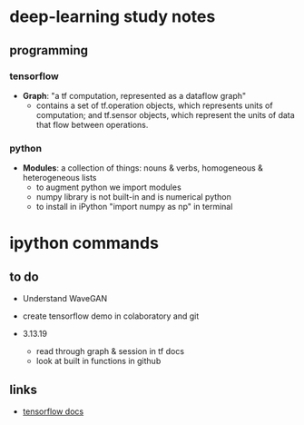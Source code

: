 # deep-learning study notes
## programming
### tensorflow 
- **Graph**: "a tf computation, represented as a dataflow graph"
  - contains a set of tf.operation objects, which represents units of computation; and tf.sensor objects, which represent the   units of data that flow between operations.
### python
- **Modules**: a collection of things: nouns & verbs, homogeneous & heterogeneous lists
  - to augment python we import modules
  - numpy library is not built-in and is numerical python
  - to install in iPython "import numpy as np" in terminal
  
 # ipython commands
 

## to do 
- Understand WaveGAN
- create tensorflow demo in colaboratory and git

- 3.13.19
  - read through graph & session in tf docs
  - look at built in functions in github

## links
- [tensorflow docs](https://www.tensorflow.org/api_docs/python/tf)
